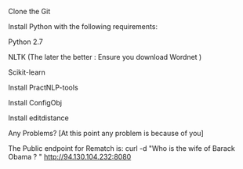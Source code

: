 Clone the Git

Install Python with the following requirements:

 Python 2.7
  
 NLTK (The later the better : Ensure you download Wordnet )
  
  Scikit-learn

Install PractNLP-tools

Install ConfigObj

Install editdistance

Any Problems? [At this point any problem is because of you]

The Public endpoint for Rematch is: curl -d "Who is the wife of Barack Obama ? " http://94.130.104.232:8080
